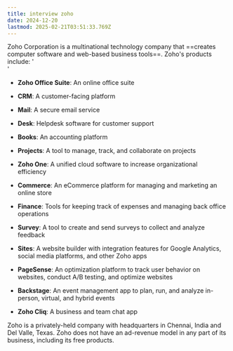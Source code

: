 ```yaml
---
title: interview zoho
date: 2024-12-20
lastmod: 2025-02-21T03:51:33.769Z
---
```

Zoho Corporation is a multinational technology company that ==creates computer software and web-based business tools==. Zoho's products include: '\
'

* **Zoho Office Suite**: An online office suite 

* **CRM**: A customer-facing platform 

* **Mail**: A secure email service 

* **Desk**: Helpdesk software for customer support 

* **Books**: An accounting platform 

* **Projects**: A tool to manage, track, and collaborate on projects 

* **Zoho One**: A unified cloud software to increase organizational efficiency 

* **Commerce**: An eCommerce platform for managing and marketing an online store 

* **Finance**: Tools for keeping track of expenses and managing back office operations 

* **Survey**: A tool to create and send surveys to collect and analyze feedback 

* **Sites**: A website builder with integration features for Google Analytics, social media platforms, and other Zoho apps 

* **PageSense**: An optimization platform to track user behavior on websites, conduct A/B testing, and optimize websites 

* **Backstage**: An event management app to plan, run, and analyze in-person, virtual, and hybrid events 

* **Zoho Cliq**: A business and team chat app 

Zoho is a privately-held company with headquarters in Chennai, India and Del Valle, Texas. Zoho does not have an ad-revenue model in any part of its business, including its free products.
